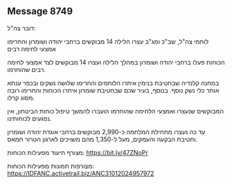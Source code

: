 ## Message 8749

דובר צה"ל:

לוחמי צה"ל, שב"כ ומג"ב עצרו הלילה 14 מבוקשים ברחבי יהודה ושומרון והחרימו אמצעי לחימה רבים

הכוחות פעלו ברחבי יהודה ושומרון במהלך הלילה ועצרו 14 מבוקשים לצד אמצעי לחימה רבים שהוחרמו.

במחנה קלנדיה שבחטיבת בנימין איתרו הלוחמים והחרימו שלושה נשקים ובכפר ענתא אותר כלי נשק נוסף.
בנוסף, בעיר שכם שבחטיבת שומרון איתרו הכוחות והחרימו רובה מסוג קרלו.

המבוקשים שנעצרו ואמצעי הלחימה שהוחרמו הועברו להמשך טיפול כוחות הביטחון, אין נפגעים לכוחותינו.

עד כה נעצרו מתחילת המלחמה כ-2,990 מבוקשים ברחבי אוגדת יהודה ושומרון וחטיבת הבקעה והעמקים, מעל ל-1,350 מהם משויכים לארגון הטרור חמאס.

מצורף תיעוד מפעילות הכוחות: https://bit.ly/47ZNoPr

מצורפות תמונות מפעילות הכוחות: https://IDFANC.activetrail.biz/ANC31012024957972

